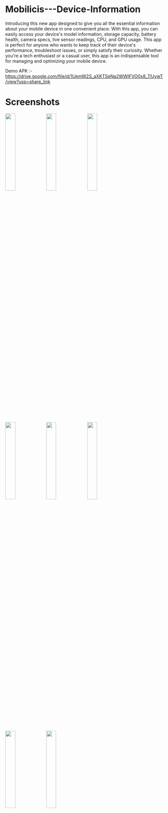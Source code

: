 # Mobilicis---Device-Information

Introducing this new app designed to give you all the essential information about your mobile device in one convenient place. With this app, you can easily access your device's model information, storage capacity, battery health, camera specs, live sensor readings, CPU, and GPU usage. This app is perfect for anyone who wants to keep track of their device's performance, troubleshoot issues, or simply satisfy their curiosity. Whether you're a tech enthusiast or a casual user, this app is an indispensable tool for managing and optimizing your mobile device. 

Demo APK :- https://drive.google.com/file/d/1UemW2S_aXKTSeNa2WWIFVO0x8_TfJywT/view?usp=share_link

# Screenshots

<p float="left">

<img src="https://firebasestorage.googleapis.com/v0/b/bookmyevent-1d870.appspot.com/o/Git%2FWhatsApp%20Image%202023-04-24%20at%201.43.04%20AM%20(2).jpeg?alt=media&token=73971a76-7fe0-47b1-98ad-5217f305e0d4"  width=25% height=25%>

<img src="https://firebasestorage.googleapis.com/v0/b/bookmyevent-1d870.appspot.com/o/Git%2FWhatsApp%20Image%202023-04-24%20at%201.43.05%20AM.jpeg?alt=media&token=1c25604c-1d5e-4f53-bfa7-a8c168b1fcc6"  width=25% height=25%>

<img src="https://firebasestorage.googleapis.com/v0/b/bookmyevent-1d870.appspot.com/o/Git%2FWhatsApp%20Image%202023-04-24%20at%201.43.04%20AM%20(1).jpeg?alt=media&token=02e9d044-16c6-4606-9ffc-9c75561e75f9"  width=25% height=25%>

<img src="https://firebasestorage.googleapis.com/v0/b/bookmyevent-1d870.appspot.com/o/Git%2FWhatsApp%20Image%202023-04-24%20at%201.43.04%20AM.jpeg?alt=media&token=3230dd1b-10ff-4e28-85ba-35b7382e6710" width=25% height=25%>

<img src="https://firebasestorage.googleapis.com/v0/b/bookmyevent-1d870.appspot.com/o/Git%2FWhatsApp%20Image%202023-04-24%20at%201.43.03%20AM.jpeg?alt=media&token=c85999b1-8f32-41ba-9160-73167819af0d" width=25% height=25%>


<img src="https://firebasestorage.googleapis.com/v0/b/bookmyevent-1d870.appspot.com/o/Git%2FWhatsApp%20Image%202023-04-24%20at%201.43.03%20AM%20(2).jpeg?alt=media&token=8837918d-77e1-4290-86c6-9fc6317bf157" width=25% height=25%>


<img src="https://firebasestorage.googleapis.com/v0/b/bookmyevent-1d870.appspot.com/o/Git%2FWhatsApp%20Image%202023-04-24%20at%201.43.03%20AM%20(1).jpeg?alt=media&token=98d0dec0-51c6-4e0f-b832-f5ff8a75de62" width=25% height=25%>

<img src="https://firebasestorage.googleapis.com/v0/b/bookmyevent-1d870.appspot.com/o/Git%2FWhatsApp%20Image%202023-04-24%20at%201.43.02%20AM.jpeg?alt=media&token=0098a355-9df2-459b-b65f-a4a5867e5391" width=25% height=25%>

</p>
